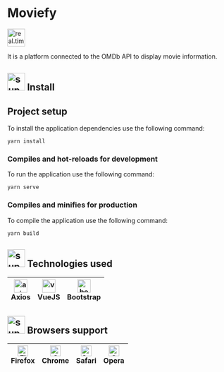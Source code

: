 # Moviefy

<img src="https://cdn-icons-png.flaticon.com/512/3439/3439583.png" alt="real.time.chat" width="40" height="40">

It is a platform connected to the OMDb API to display movie information.

## <img src="https://image.flaticon.com/icons/png/512/969/969955.png" alt="support" width="40" height="40">  Install

## Project setup

To install the application dependencies use the following command:

```
yarn install
```

### Compiles and hot-reloads for development

To run the application use the following command:

```
yarn serve
```

### Compiles and minifies for production

To compile the application use the following command:

```
yarn build
```

## <img src="https://image.flaticon.com/icons/png/512/390/390112.png" alt="support" width="40" height="40"> Technologies used

<img src="https://cdn.svgporn.com/logos/axios.svg" alt="axios" width="30" height="30"/></br> Axios | <img src="https://cdn.svgporn.com/logos/vue.svg" alt="vue" width="30" height="30"/></br> VueJS | <img src="https://cdn.svgporn.com/logos/bootstrap.svg" alt="bootstrap" width="30" height="30"/></br> Bootstrap | 
| --------- | --------- | --------- |

## <img src="https://image.flaticon.com/icons/png/512/2435/2435107.png" alt="support" width="40" height="40"> Browsers support

[<img src="https://raw.githubusercontent.com/alrra/browser-logos/master/src/firefox/firefox_48x48.png" alt="Firefox" width="24px" height="24px" />](https://godban.github.io/browsers-support-badges/)</br>Firefox | [<img src="https://raw.githubusercontent.com/alrra/browser-logos/master/src/chrome/chrome_48x48.png" alt="Chrome" width="24px" height="24px" />](https://godban.github.io/browsers-support-badges/)</br>Chrome | [<img src="https://raw.githubusercontent.com/alrra/browser-logos/master/src/safari/safari_48x48.png" alt="Safari" width="24px" height="24px" />](https://godban.github.io/browsers-support-badges/)</br>Safari | [<img src="https://raw.githubusercontent.com/alrra/browser-logos/master/src/opera/opera_48x48.png" alt="Opera" width="24px" height="24px" />](https://godban.github.io/browsers-support-badges/)</br> Opera |
| --------- | --------- | --------- |--------- |
